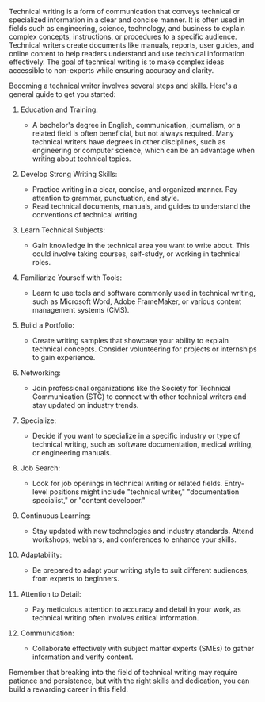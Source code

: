 Technical writing is a form of communication that conveys technical or specialized information in a clear and concise manner. It is often used in fields such as engineering, science, technology, and business to explain complex concepts, instructions, or procedures to a specific audience. Technical writers create documents like manuals, reports, user guides, and online content to help readers understand and use technical information effectively. The goal of technical writing is to make complex ideas accessible to non-experts while ensuring accuracy and clarity.

Becoming a technical writer involves several steps and skills. Here's a general guide to get you started:

1. Education and Training:
   - A bachelor's degree in English, communication, journalism, or a related field is often beneficial, but not always required. Many technical writers have degrees in other disciplines, such as engineering or computer science, which can be an advantage when writing about technical topics.

2. Develop Strong Writing Skills:
   - Practice writing in a clear, concise, and organized manner. Pay attention to grammar, punctuation, and style.
   - Read technical documents, manuals, and guides to understand the conventions of technical writing.

3. Learn Technical Subjects:
   - Gain knowledge in the technical area you want to write about. This could involve taking courses, self-study, or working in technical roles.

4. Familiarize Yourself with Tools:
   - Learn to use tools and software commonly used in technical writing, such as Microsoft Word, Adobe FrameMaker, or various content management systems (CMS).

5. Build a Portfolio:
   - Create writing samples that showcase your ability to explain technical concepts. Consider volunteering for projects or internships to gain experience.

6. Networking:
   - Join professional organizations like the Society for Technical Communication (STC) to connect with other technical writers and stay updated on industry trends.

7. Specialize:
   - Decide if you want to specialize in a specific industry or type of technical writing, such as software documentation, medical writing, or engineering manuals.

8. Job Search:
   - Look for job openings in technical writing or related fields. Entry-level positions might include "technical writer," "documentation specialist," or "content developer."

9. Continuous Learning:
   - Stay updated with new technologies and industry standards. Attend workshops, webinars, and conferences to enhance your skills.

10. Adaptability:
    - Be prepared to adapt your writing style to suit different audiences, from experts to beginners.

11. Attention to Detail:
    - Pay meticulous attention to accuracy and detail in your work, as technical writing often involves critical information.

12. Communication:
    - Collaborate effectively with subject matter experts (SMEs) to gather information and verify content.

Remember that breaking into the field of technical writing may require patience and persistence, but with the right skills and dedication, you can build a rewarding career in this field.
